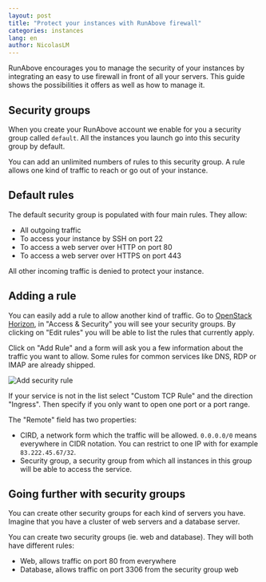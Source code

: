 ```yaml
---
layout: post
title: "Protect your instances with RunAbove firewall"
categories: instances
lang: en
author: NicolasLM
---
```


RunAbove encourages you to manage the security of your instances by integrating 
an easy to use firewall in front of all your servers. This guide shows the 
possibilities it offers as well as how to manage it.

Security groups
---------------

When you create your RunAbove account we enable for you a security group called 
`default`. All the instances you launch go into this security group by default.

You can add an unlimited numbers of rules to this security group. A rule allows 
one kind of traffic to reach or go out of your instance.

Default rules
-------------

The default security group is populated with four main rules. They allow:

* All outgoing traffic
* To access your instance by SSH on port 22
* To access a web server over HTTP on port 80
* To access a web server over HTTPS on port 443

All other incoming traffic is denied to protect your instance.

Adding a rule
-------------

You can easily add a rule to allow another kind of traffic. Go to [OpenStack 
Horizon](https://cloud.runabove.com/horizon/project/access_and_security/), in 
"Access & Security" you will see your security groups. By clicking on "Edit 
rules" you will be able to list the rules that currently apply.

Click on "Add Rule" and a form will ask you a few information about the traffic 
you want to allow. Some rules for common services like DNS, RDP or IMAP are 
already shipped.

![Add security rule](/kb/images/2014-12-29-security-groups/add-rule.png)

If your service is not in the list select "Custom TCP Rule" and the direction 
"Ingress". Then specify if you only want to open one port or a port range.

The "Remote" field has two properties:

* CIRD, a network form which the traffic will be allowed. `0.0.0.0/0` means 
everywhere in CIDR notation. You can restrict to one IP with for example 
`83.222.45.67/32`.
* Security group, a security group from which all instances in this group will 
be able to access the service.

Going further with security groups
----------------------------------

You can create other security groups for each kind of servers you have. Imagine 
that you have a cluster of web servers and a database server.

You can create two security groups (ie. web and database). They will both have 
different rules:

* Web, allows traffic on port 80 from everywhere
* Database, allows traffic on port 3306 from the security group web

